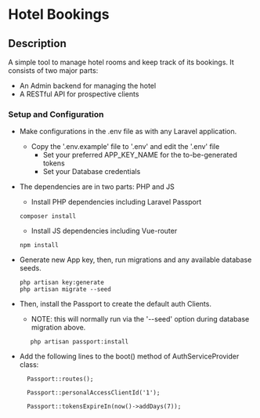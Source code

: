 # Hotel Bookings

## Description
A simple tool to manage hotel rooms and keep track of its bookings. 
It consists of two major parts:
- An Admin backend for managing the hotel
- A RESTful API for prospective clients

### Setup and Configuration
-  Make configurations in the .env file as with any Laravel application.
    - Copy the '.env.example' file to '.env' and edit the '.env' file
        - Set your preferred APP_KEY_NAME for the to-be-generated tokens
        - Set your Database credentials

-  The dependencies are in two parts: PHP and JS
   - Install PHP dependencies including Laravel Passport 
    ~~~
    composer install
    ~~~

   - Install JS dependencies including Vue-router 
    ~~~
    npm install
    ~~~

-  Generate new App key, then, run migrations and any available database seeds.
    ~~~
    php artisan key:generate
    php artisan migrate --seed
    ~~~

-  Then, install the Passport to create the default auth Clients.
    - NOTE: this will normally run via the '--seed' option during database migration above.
    ~~~
       php artisan passport:install
    ~~~
    
- Add the following lines to the boot() method of AuthServiceProvider class:
   ~~~
     Passport::routes();

     Passport::personalAccessClientId('1');

     Passport::tokensExpireIn(now()->addDays(7));
   ~~~

